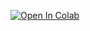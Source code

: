 [![Open In Colab](https://colab.research.google.com/assets/colab-badge.svg)](https://colab.research.google.com/github/genomicclass/ML_in_genomics/blob/main/logistic_regression.ipynb)
